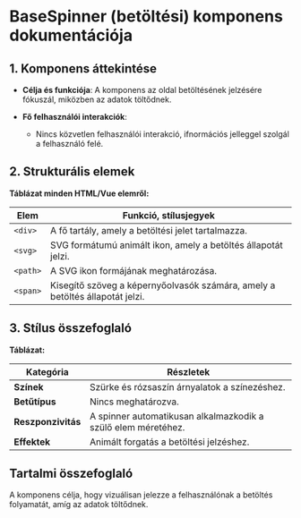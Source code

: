#  **BaseSpinner (betöltési) komponens dokumentációja**

## **1. Komponens áttekintése**
- **Célja és funkciója**: A komponens az oldal betöltésének jelzésére fókuszál, miközben az adatok töltődnek.

- **Fő felhasználói interakciók**:
  - Nincs közvetlen felhasználói interakció, ifnormációs jelleggel szolgál a felhasználó felé.

## **2. Strukturális elemek**
**Táblázat minden HTML/Vue elemről:**

| **Elem** | **Funkció, stílusjegyek**                                                    |
| -------- | ---------------------------------------------------------------------------- |
| `<div>`  | A fő tartály, amely a betöltési jelet tartalmazza.                           |
| `<svg>`  | SVG formátumú animált ikon, amely a betöltés állapotát jelzi.                |
| `<path>` | A SVG ikon formájának meghatározása.                                         |
| `<span>` | Kisegítő szöveg a képernyőolvasók számára, amely a betöltés állapotát jelzi. |

## **3. Stílus összefoglaló**
**Táblázat:**

| **Kategória**      | **Részletek**                                                 |
| ------------------ | ------------------------------------------------------------- |
| **Színek**         | Szürke és rózsaszín árnyalatok a színezéshez.                 |
| **Betűtípus**      | Nincs meghatározva.                                           |
| **Reszponzivitás** | A spinner automatikusan alkalmazkodik a szülő elem méretéhez. |
| **Effektek**       | Animált forgatás a betöltési jelzéshez.                       |

## **Tartalmi összefoglaló**
A komponens célja, hogy vizuálisan jelezze a felhasználónak a betöltés folyamatát, amíg az adatok töltődnek.
